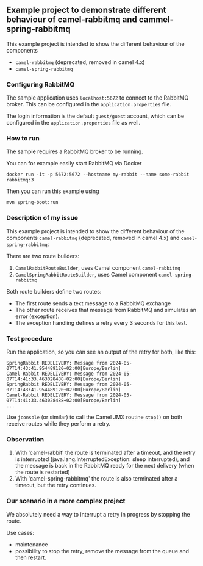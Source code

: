 ## Example project to demonstrate different behaviour of camel-rabbitmq and cammel-spring-rabbitmq

This example project is intended to show the different behaviour of the components

- `camel-rabbitmq` (deprecated, removed in camel 4.x)
- `camel-spring-rabbitmq`

###  Configuring RabbitMQ

The sample application uses `localhost:5672` to connect to the RabbitMQ broker.
This can be configured in the `application.properties` file.

The login information is the default `guest/guest` account, which can be configured
in the `application.properties` file as well.

### How to run

The sample requires a RabbitMQ broker to be running.

You can for example easily start RabbitMQ via Docker

    docker run -it -p 5672:5672 --hostname my-rabbit --name some-rabbit rabbitmq:3

Then you can run this example using

    mvn spring-boot:run

### Description of my issue

This example project is intended to show the different behaviour of the components
`camel-rabbitmq` (deprecated, removed in camel 4.x) and `camel-spring-rabbitmq`:

There are two route builders:

1. `CamelRabbitRouteBuilder`, uses Camel component `camel-rabbitmq`
2. `CamelSpringRabbitRouteBuilder`, uses Camel component `camel-spring-rabbitmq`

Both route builders define two routes:

- The first route sends a text message to a RabbitMQ exchange
- The other route receives that message from RabbitMQ and simulates an error (exception).
- The exception handling defines a retry every 3 seconds for this test.

### Test procedure

Run the application, so you can see an output of the retry for both, like this:

```
SpringRabbit REDELIVERY: Message from 2024-05-07T14:43:41.954489120+02:00[Europe/Berlin]
Camel-Rabbit REDELIVERY: Message from 2024-05-07T14:41:33.463028488+02:00[Europe/Berlin]
SpringRabbit REDELIVERY: Message from 2024-05-07T14:43:41.954489120+02:00[Europe/Berlin]
Camel-Rabbit REDELIVERY: Message from 2024-05-07T14:41:33.463028488+02:00[Europe/Berlin]
...
```

Use `jconsole` (or similar) to call the Camel JMX routine `stop()` on both receive routes
while they perform a retry.

### Observation

1. With 'camel-rabbit' the route is terminated after a timeout,
   and the retry is interrupted (java.lang.InterruptedException: sleep interrupted),
   and the message is back in the RabbitMQ ready for the next delivery (when the route is restarted)
2. With 'camel-spring-rabbitmq' the route is also terminated after a timeout,
   but the retry continues.

### Our scenario in a more complex project

We absolutely need a way to interrupt a retry in progress by stopping the route.

Use cases:
- maintenance
- possibility to stop the retry, remove the 
message from the queue and then restart.


